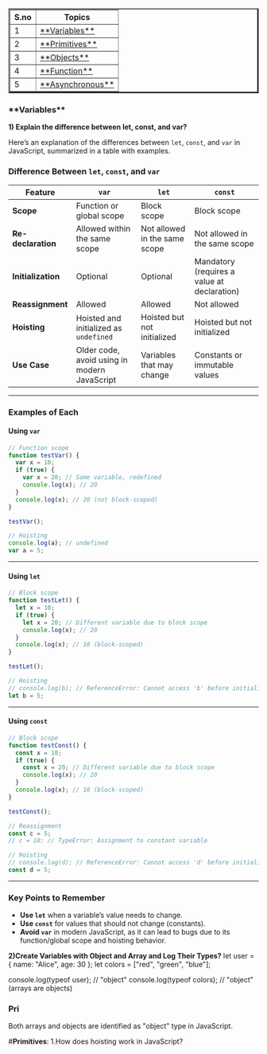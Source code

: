 

<table border="3">
        <tr>
            <th>S.no</th>
            <th>Topics</th>
        </tr>
        <tr>
            <td>1</td>
            <td><a href="#Var">**Variables**</a></td>
        </tr>
        <tr>
            <td>2</td>
            <td><a href="#Pri">**Primitives**</a></td>
        </tr>
        <tr>
            <td>3</td>
            <td><a href="#Obj">**Objects**</a></td>
        </tr>
        <tr>
        <td>4</td>
        <td><a href="#Fun">**Function**</a></td>
        </tr>
        <tr>
            <td>5</td>
            <td><a href="#Asy">**Asynchronous**</a></td>
        </tr>
    </table>
<h3 id="#Var">**Variables**</h3>

**1) Explain the difference between let, const, and var?**

Here’s an explanation of the differences between `let`, `const`, and `var` in JavaScript, summarized in a table with examples.
### **Difference Between `let`, `const`, and `var`**

| Feature                       | `var`                        | `let`                        | `const`                      |
|-------------------------------|------------------------------|------------------------------|------------------------------|
| **Scope**                     | Function or global scope     | Block scope                 | Block scope                 |
| **Re-declaration**            | Allowed within the same scope| Not allowed in the same scope| Not allowed in the same scope|
| **Initialization**            | Optional                    | Optional                    | Mandatory (requires a value at declaration) |
| **Reassignment**              | Allowed                     | Allowed                     | Not allowed                 |
| **Hoisting**                  | Hoisted and initialized as `undefined` | Hoisted but not initialized | Hoisted but not initialized |
| **Use Case**                  | Older code, avoid using in modern JavaScript | Variables that may change | Constants or immutable values |

---

### **Examples of Each**

#### **Using `var`**

```javascript
// Function scope
function testVar() {
  var x = 10;
  if (true) {
    var x = 20; // Same variable, redefined
    console.log(x); // 20
  }
  console.log(x); // 20 (not block-scoped)
}

testVar();

// Hoisting
console.log(a); // undefined
var a = 5;
```

---

#### **Using `let`**

```javascript
// Block scope
function testLet() {
  let x = 10;
  if (true) {
    let x = 20; // Different variable due to block scope
    console.log(x); // 20
  }
  console.log(x); // 10 (block-scoped)
}

testLet();

// Hoisting
// console.log(b); // ReferenceError: Cannot access 'b' before initialization
let b = 5;
```

---

#### **Using `const`**

```javascript
// Block scope
function testConst() {
  const x = 10;
  if (true) {
    const x = 20; // Different variable due to block scope
    console.log(x); // 20
  }
  console.log(x); // 10 (block-scoped)
}

testConst();

// Reassignment
const c = 5;
// c = 10; // TypeError: Assignment to constant variable

// Hoisting
// console.log(d); // ReferenceError: Cannot access 'd' before initialization
const d = 5;
```

---

### Key Points to Remember

- **Use `let`** when a variable’s value needs to change.
- **Use `const`** for values that should not change (constants).
- **Avoid `var`** in modern JavaScript, as it can lead to bugs due to its function/global scope and hoisting behavior.


**2)Create Variables with Object and Array and Log Their Types?**
let user = {
    name: "Alice",
    age: 30
};
let colors = ["red", "green", "blue"];
 
console.log(typeof user); // "object"
console.log(typeof colors); // "object" (arrays are objects)


<h3 id="Pri">Pri</h3>










Both arrays and objects are identified as "object" type in JavaScript.


#**Primitives**:
1.How does hoisting work in JavaScript?
